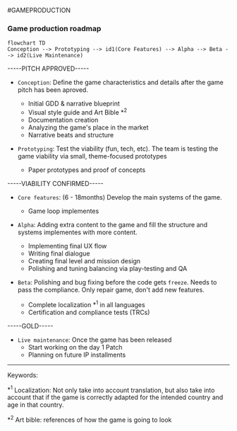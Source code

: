 #GAMEPRODUCTION


### Game production roadmap

```mermaid
flowchart TD
Conception --> Prototyping --> id1(Core Features) --> Alpha --> Beta --> id2(Live Maintenance)
```

-----PITCH APPROVED-----

* `Conception`: Define the game characteristics and details after the game pitch has been aproved. 
	* Initial GDD & narrative blueprint
	* Visual style guide and Art Bible $*^2$ 
	* Documentation creation
	* Analyzing the game's place in the market
	* Narrative beats and structure

* `Prototyping`: Test the viability (fun, tech, etc). The team is testing the game viability via small, theme-focused prototypes
	* Paper prototypes and proof of concepts

-----VIABILITY CONFIRMED-----

* `Core features`: (6 - 18months) Develop the main systems of the game. 
	* Game loop implementes

* `Alpha`: Adding extra content to the game and fill the structure and systems implementes with more content. 
	* Implementing final UX flow
	* Writing final dialogue
	* Creating final level and mission design
	* Polishing and tuning balancing via play-testing and QA

* `Beta`: Polishing and bug fixing before the code gets `freeze`. Needs to pass the compliance. Only repair game, don't add new features. 
	* Complete localization $*^1$ in all languages
	* Certification and compliance tests (TRCs) 

-----GOLD-----

* `Live maintenance`: Once the game has been released
	* Start working on the day 1 Patch
	* Planning on future IP installments


---

Keywords: 

$*^1$ Localization: Not only take into account translation, but also take into account that if the game is correctly adapted for the intended country and age in that country. 

$*^2$ Art bible: references of how the game is going to look 




